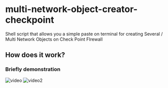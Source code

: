 

# multi-network-object-creator-checkpoint

Shell script that allows you a simple paste on terminal  for creating Several / Multi Network Objects on Check Point FIrewall   
## How does it work? ##
### Briefly demonstration ###
![video](https://user-images.githubusercontent.com/15971140/129293935-218a8743-917b-445f-8155-162b4c9c2204.gif)
![video2](https://user-images.githubusercontent.com/15971140/129294281-1c555ccd-13ee-4d04-958c-8eae962b894a.gif)
